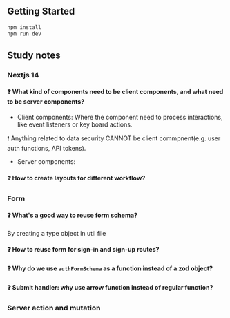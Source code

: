 ## Getting Started

```bash
npm install
npm run dev
```
## Study notes

### Nextjs 14
#### :question: What kind of components need to be client components, and what need to be server components?
- Client components: Where the component need to process interactions, like event listeners or key board actions.

:exclamation: Anything related to data security CANNOT be client commpnent(e.g. user auth functions, API tokens).
- Server components: 
#### :question: How to create layouts for different workflow?

### Form 
#### :question: What's a good way to reuse form schema?
By creating a type object in util file
#### :question: How to reuse form for sign-in and sign-up routes?
#### :question: Why do we use `authFormSchema` as a function instead of a zod object?
#### :question: Submit handler: why use arrow function instead of regular function?

### Server action and mutation